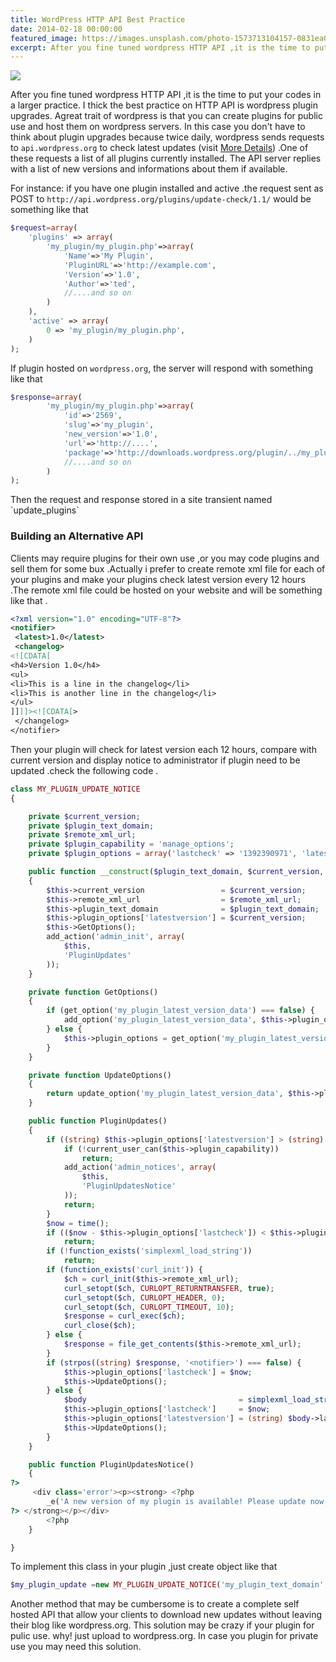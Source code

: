 ```yaml
---
title: WordPress HTTP API Best Practice
date: 2014-02-18 00:00:00
featured_image: https://images.unsplash.com/photo-1573713104157-0831ea0b10dc
excerpt: After you fine tuned wordpress HTTP API ,it is the time to put your codes in a larger practice. I thick the best practice on HTTP API is wordpress plugin upgrades. Agreat trait of wordpress is that you can create plugins for public use and host them on wordpress servers. In this case you don't have to think about plugin upgrades because twice daily, wordpress sends requests to `api.wordpress.org` to check latest updates (visit <a href="http://codex.wordpress.org/WordPress.org_API">More Details</a>) .One of these requests a list of all plugins currently installed. The API server replies with a list of new versions and informations about them if available.
---
```


![](https://images.unsplash.com/photo-1573713104157-0831ea0b10dc)

After you fine tuned wordpress HTTP API ,it is the time to put your codes in a larger practice. I thick the best practice on HTTP API is wordpress plugin upgrades. Agreat trait of wordpress is that you can create plugins for public use and host them on wordpress servers. In this case you don't have to think about plugin upgrades because twice daily, wordpress sends requests to `api.wordpress.org` to check latest updates (visit [More Details](http://codex.wordpress.org/WordPress.org_API)) .One of these requests a list of all plugins currently installed. The API server replies with a list of new versions and informations about them if available.

For instance: if you have one plugin installed and active .the request sent as POST to `http://api.wordpress.org/plugins/update-check/1.1/` would be something like that

```php
$request=array(
    'plugins' => array(
        'my_plugin/my_plugin.php'=>array(
            'Name'=>'My Plugin',
            'PluginURL'=>'http://example.com',
            'Version'=>'1.0',
            'Author'=>'ted',
            //....and so on
        )
    ),
    'active' => array(
        0 => 'my_plugin/my_plugin.php',
    )
);
```

If plugin hosted on `wordpress.org`, the server will respond with something like that

```php
$response=array(
        'my_plugin/my_plugin.php'=>array(
            'id'=>'2569',
            'slug'=>'my_plugin',
            'new_version'=>'1.0',
            'url'=>'http://....',
            'package'=>'http://downloads.wordpress.org/plugin/../my_plugin.zip'
            //....and so on
        )
);
```

<p>Then the request and response stored in a site transient named `update_plugins`</p>
<h3>Building an Alternative API</h3>
<p>Clients may require plugins for their own use ,or you may code plugins and sell them for some bux .Actually i prefer to create remote xml file for each of your plugins and make your plugins check latest version every 12 hours .The remote xml file could be hosted on your website and will be something like that .</p>

```xml
<?xml version="1.0" encoding="UTF-8"?>
<notifier>
 <latest>1.0</latest>
 <changelog>
<![CDATA[
<h4>Version 1.0</h4>
<ul>
<li>This is a line in the changelog</li>
<li>This is another line in the changelog</li>
</ul>
]]]]><![CDATA[>
 </changelog>
</notifier>
```

Then your plugin will check for latest version each 12 hours, compare with current version and display notice to administrator if plugin need to be updated .check the following code .

```php
class MY_PLUGIN_UPDATE_NOTICE
{

    private $current_version;
    private $plugin_text_domain;
    private $remote_xml_url;
    private $plugin_capability = 'manage_options';
    private $plugin_options = array('lastcheck' => '1392390971', 'latestversion' => '', 'interval' => '43200');

    public function __construct($plugin_text_domain, $current_version, $remote_xml_url)
    {
        $this->current_version                 = $current_version;
        $this->remote_xml_url                  = $remote_xml_url;
        $this->plugin_text_domain              = $plugin_text_domain;
        $this->plugin_options['latestversion'] = $current_version;
        $this->GetOptions();
        add_action('admin_init', array(
            $this,
            'PluginUpdates'
        ));
    }

    private function GetOptions()
    {
        if (get_option('my_plugin_latest_version_data') === false) {
            add_option('my_plugin_latest_version_data', $this->plugin_options);
        } else {
            $this->plugin_options = get_option('my_plugin_latest_version_data');
        }
    }

    private function UpdateOptions()
    {
        return update_option('my_plugin_latest_version_data', $this->plugin_options);
    }

    public function PluginUpdates()
    {
        if ((string) $this->plugin_options['latestversion'] > (string) $this->current_version) {
            if (!current_user_can($this->plugin_capability))
                return;
            add_action('admin_notices', array(
                $this,
                'PluginUpdatesNotice'
            ));
            return;
        }
        $now = time();
        if (($now - $this->plugin_options['lastcheck']) < $this->plugin_options['interval'])
            return;
        if (!function_exists('simplexml_load_string'))
            return;
        if (function_exists('curl_init')) {
            $ch = curl_init($this->remote_xml_url);
            curl_setopt($ch, CURLOPT_RETURNTRANSFER, true);
            curl_setopt($ch, CURLOPT_HEADER, 0);
            curl_setopt($ch, CURLOPT_TIMEOUT, 10);
            $response = curl_exec($ch);
            curl_close($ch);
        } else {
            $response = file_get_contents($this->remote_xml_url);
        }
        if (strpos((string) $response, '<notifier>') === false) {
            $this->plugin_options['lastcheck'] = $now;
            $this->UpdateOptions();
        } else {
            $body                                  = simplexml_load_string($response);
            $this->plugin_options['lastcheck']     = $now;
            $this->plugin_options['latestversion'] = (string) $body->latest;
            $this->UpdateOptions();
        }
    }

    public function PluginUpdatesNotice()
    {
?>
     <div class='error'><p><strong> <?php
        _e('A new version of my plugin is available! Please update now.', $this->plugin_text_domain);
?> </strong></p></div>
        <?php
    }

}
```

To implement this class in your plugin ,just create object like that

```php
$my_plugin_update =new MY_PLUGIN_UPDATE_NOTICE('my_plugin_text_domain','1.0','http://mysite.com/my_plugin.xml')
```

Another method that may be cumbersome is to create a complete self hosted API that allow your clients to download new updates without leaving their blog like wordpress.org. This solution may be crazy if your plugin for pulic use. why! just upload to wordpress.org. In case you plugin for private use you may need this solution.